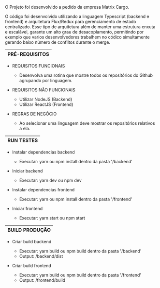 O Projeto foi desenvolvido a pedido da empresa Matrix Cargo.

O código foi desenvolvido utilizando a linguagem Typescript (backend e frontend) e arquitetura Flux/Redux para gerenciamento de estado centralizado. Esse tipo de arquitetura além de manter uma estrutura enxuta e escalável, garante um alto grau de desacoplamento, permitindo por exemplo que varios desenvolvedores trabalhem no códico simultamente gerando baixo número de conflitos durante o merge.



| PRÉ-REQUISITOS
|---------------

  * REQUISITOS FUNCIONAIS
    - Desenvolva uma rotina que mostre todos os repositórios do Github agrupando por linguagem.

  * REQUISITOS NÃO FUNCIONAIS
    - Utilizar NodeJS (Backend)
    - Utilizar ReactJS (Frontend)

  * REGRAS DE NEGÓCIO
    - Ao selecionar uma linguagem deve mostrar os repositórios relativos a ela.


| RUN TESTES
|---------------

  * Instalar dependencias backend
    - Executar: yarn ou npm install dentro da pasta '/backend'

  * Iniciar backend
    - Executar: yarn dev ou npm dev

  * Instalar dependencias frontend
    - Executar: yarn ou npm install dentro da pasta '/frontend'

  * Iniciar frontend
    - Executar: yarn start ou npm start


| BUILD PRODUÇÃO
|---------------

  * Criar build backend
    - Executar: yarn build ou npm build dentro da pasta '/backend'
    - Output: /backend/dist

  * Criar build frontend
    - Executar: yarn build ou npm build dentro da pasta '/frontend'
    - Output: /frontend/build

